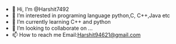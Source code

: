- 👋 Hi, I’m @Harshit7492
- 👀 I’m interested in programing language python,C, C++,Java etc
- 🌱 I’m currently learning C++ and python
- 💞️ I’m looking to collaborate on ...
- 📫 How to reach me Email:Harshit94621@gmail.com

<!---
Harshit7492/Harshit7492 is a ✨ special ✨ repository because its `README.md` (this file) appears on your GitHub profile.
You can click the Preview link to take a look at your changes.
--->
